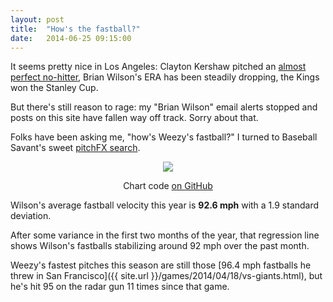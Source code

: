```yaml
---
layout: post
title:  "How's the fastball?"
date:   2014-06-25 09:15:00
---
```


It seems pretty nice in Los Angeles: Clayton Kershaw pitched an [almost perfect no-hitter](http://m.mlb.com/video/topic/70087564/v33848821/?game_pk=381612), Brian Wilson's ERA has been steadily dropping, the Kings won the Stanley Cup.

But there's still reason to rage: my "Brian Wilson" email alerts stopped and posts on this site have fallen way off track. Sorry about that.

Folks have been asking me, "how's Weezy's fastball?" I turned to Baseball Savant's sweet [pitchFX search](http://baseballsavant.com/pitchfx_search.php?hfPT=ff%7Cft%7C&hfZ=&hfGT=R%7C&hfPR=&hfAB=&pid%5B%5D=451216&hfBB=&hfHL=&hfCount=&ddlYear=2014&ddlPlayer=pitcher&ddlMin=0&ddlPitcherHand=&ddlBatterHand=&ddlVGT=&ddlVLT=&ddlDistGT=&ddlDistLT=&txtGameDateGT=&txtGameDateLT=&ddlTeam=&ddlPosition=&hfRO=&ddlHomeRoad=&hfIN=&hfOT=&ddlGroupBy=name&ddlSort=desc&ddlMinABs=0&ddlSBSuccess=&txtPx1=&txtPx2=&txtPz1=&txtPz2=&ddlRPXGT_ft=&ddlRPXGT_in=&ddlRPXLT_ft=&ddlRPXLT_in=&ddlRPYGT_ft=&ddlRPYGT_in=&ddlRPYLT_ft=&ddlRPYLT_in=&txtBAGT=&txtBALT=&txtBLGT=&txtBLLT=&txtSRGT=&txtSRLT=&txtSDGT=&txtSDLT=#results).

<div align="center">
    <img src="{{ site.url }}/post-assets/2014-06-25-fb-check/fastballs.png"/>
    <p><span class="caption">Chart code <a href="https://github.com/danhillreports/isbrianwilsonraging/blob/gh-pages/data/2014-06-25-fb-check/">on GitHub</a></span></p>
</div>

Wilson's average fastball velocity this year is <strong>92.6 mph</strong> with a 1.9 standard deviation.

After some variance in the first two months of the year, that regression line shows Wilson's fastballs stabilizing around 92 mph over the past month.

Weezy's fastest pitches this season are still those [96.4 mph fastballs he threw in San Francisco]({{ site.url }}/games/2014/04/18/vs-giants.html), but he's hit 95 on the radar gun 11 times since that game.
